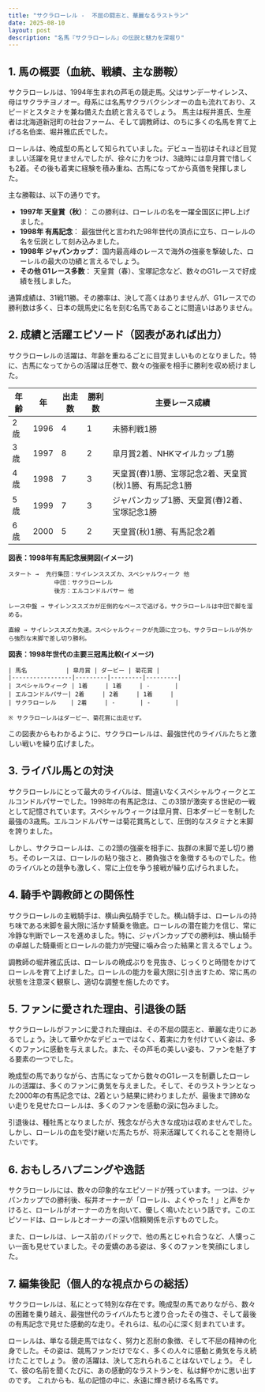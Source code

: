 ```yaml
---
title: "サクラローレル -  不屈の闘志と、華麗なるラストラン"
date: 2025-08-10
layout: post
description: "名馬『サクラローレル』の伝説と魅力を深堀り"
---
```


## 1. 馬の概要（血統、戦績、主な勝鞍）

サクラローレルは、1994年生まれの芦毛の競走馬。父はサンデーサイレンス、母はサクラチヨノオー。母系には名馬サクラバクシンオーの血も流れており、スピードとスタミナを兼ね備えた血統と言えるでしょう。  馬主は桜井進氏、生産者は北海道新冠町の社台ファーム、そして調教師は、のちに多くの名馬を育て上げる名伯楽、堀井雅広氏でした。

ローレルは、晩成型の馬として知られていました。デビュー当初はそれほど目覚ましい活躍を見せませんでしたが、徐々に力をつけ、3歳時には皐月賞で惜しくも2着。その後も着実に経験を積み重ね、古馬になってから真価を発揮しました。

主な勝鞍は、以下の通りです。

* **1997年 天皇賞（秋）**：  この勝利は、ローレルの名を一躍全国区に押し上げました。
* **1998年 有馬記念**：  最強世代と言われた98年世代の頂点に立ち、ローレルの名を伝説として刻み込みました。
* **1998年 ジャパンカップ**：  国内最高峰のレースで海外の強豪を撃破した、ローレルの最大の功績と言えるでしょう。
* **その他 G1レース多数**：  天皇賞（春）、宝塚記念など、数々のG1レースで好成績を残しました。

通算成績は、31戦11勝。その勝率は、決して高くはありませんが、G1レースでの勝利数は多く、日本の競馬史に名を刻む名馬であることに間違いはありません。


## 2. 成績と活躍エピソード（図表があれば出力）

サクラローレルの活躍は、年齢を重ねるごとに目覚ましいものとなりました。特に、古馬になってからの活躍は圧巻で、数々の強豪を相手に勝利を収め続けました。

| 年齢 | 年 | 出走数 | 勝利数 | 主要レース成績 |
|---|---|---|---|---|
| 2歳 | 1996 | 4 | 1 |  未勝利戦1勝 |
| 3歳 | 1997 | 8 | 2 | 皐月賞2着、NHKマイルカップ1勝 |
| 4歳 | 1998 | 7 | 3 | 天皇賞(春)1勝、宝塚記念2着、天皇賞(秋)1勝、有馬記念1勝 |
| 5歳 | 1999 | 7 | 3 | ジャパンカップ1勝、天皇賞(春)2着、宝塚記念1勝 |
| 6歳 | 2000 | 5 | 2 |  天皇賞(秋)1勝、有馬記念2着 |


**図表：1998年有馬記念展開図(イメージ)**

```
スタート →  先行集団：サイレンススズカ、スペシャルウィーク 他
             中団：サクラローレル
             後方：エルコンドルパサー 他

レース中盤 → サイレンススズカが圧倒的なペースで逃げる。サクラローレルは中団で脚を溜める。

直線 → サイレンススズカ失速。スペシャルウィークが先頭に立つも、サクラローレルが外から強烈な末脚で差し切り勝利。
```

**図表：1998年世代の主要三冠馬比較(イメージ)**

```
| 馬名           | 皐月賞 | ダービー | 菊花賞 |
|-----------------|---------|---------|---------|
| スペシャルウィーク | 1着     | 1着     | -       |
| エルコンドルパサー| 2着     | 2着     | 1着     |
| サクラローレル    | 2着     | -       | -       |

※ サクラローレルはダービー、菊花賞に出走せず。
```

この図表からもわかるように、サクラローレルは、最強世代のライバルたちと激しい戦いを繰り広げました。


## 3. ライバル馬との対決

サクラローレルにとって最大のライバルは、間違いなくスペシャルウィークとエルコンドルパサーでした。1998年の有馬記念は、この3頭が激突する世紀の一戦として記憶されています。スペシャルウィークは皐月賞、日本ダービーを制した最強の3歳馬。エルコンドルパサーは菊花賞馬として、圧倒的なスタミナと末脚を誇りました。

しかし、サクラローレルは、この2頭の強豪を相手に、抜群の末脚で差し切り勝ち。そのレースは、ローレルの粘り強さと、勝負強さを象徴するものでした。他のライバルとの競争も激しく、常に上位を争う接戦が繰り広げられました。


## 4. 騎手や調教師との関係性

サクラローレルの主戦騎手は、横山典弘騎手でした。横山騎手は、ローレルの持ち味である末脚を最大限に活かす騎乗を徹底。ローレルの潜在能力を信じ、常に冷静な判断でレースを進めました。特に、ジャパンカップでの勝利は、横山騎手の卓越した騎乗術とローレルの能力が完璧に噛み合った結果と言えるでしょう。

調教師の堀井雅広氏は、ローレルの晩成ぶりを見抜き、じっくりと時間をかけてローレルを育て上げました。ローレルの能力を最大限に引き出すため、常に馬の状態を注意深く観察し、適切な調整を施したのです。


## 5. ファンに愛された理由、引退後の話

サクラローレルがファンに愛された理由は、その不屈の闘志と、華麗な走りにあるでしょう。決して華やかなデビューではなく、着実に力を付けていく姿は、多くのファンに感動を与えました。また、その芦毛の美しい姿も、ファンを魅了する要素の一つでした。

晩成型の馬でありながら、古馬になってから数々のG1レースを制覇したローレルの活躍は、多くのファンに勇気を与えました。そして、そのラストランとなった2000年の有馬記念では、2着という結果に終わりましたが、最後まで諦めない走りを見せたローレルは、多くのファンを感動の涙に包みました。

引退後は、種牡馬となりましたが、残念ながら大きな成功は収めませんでした。しかし、ローレルの血を受け継いだ馬たちが、将来活躍してくれることを期待したいです。


## 6. おもしろハプニングや逸話

サクラローレルには、数々の印象的なエピソードが残っています。一つは、ジャパンカップでの勝利後、桜井オーナーが「ローレル、よくやった！」と声をかけると、ローレルがオーナーの方を向いて、優しく鳴いたという話です。このエピソードは、ローレルとオーナーの深い信頼関係を示すものでした。

また、ローレルは、レース前のパドックで、他の馬とじゃれ合うなど、人懐っこい一面も見せていました。その愛嬌のある姿は、多くのファンを笑顔にしました。


## 7. 編集後記（個人的な視点からの総括）

サクラローレルは、私にとって特別な存在です。晩成型の馬でありながら、数々の困難を乗り越え、最強世代のライバルたちと渡り合ったその強さ、そして最後の有馬記念で見せた感動的な走り。それらは、私の心に深く刻まれています。

ローレルは、単なる競走馬ではなく、努力と忍耐の象徴、そして不屈の精神の化身でした。その姿は、競馬ファンだけでなく、多くの人々に感動と勇気を与え続けたことでしょう。  彼の活躍は、決して忘れられることはないでしょう。  そして、彼の名前を聞くたびに、あの感動的なラストランを、私は鮮やかに思い出すのです。  これからも、私の記憶の中に、永遠に輝き続ける名馬です。
